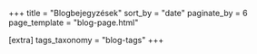 +++
title = "Blogbejegyzések"
sort_by = "date"
paginate_by = 6
page_template = "blog-page.html"

[extra]
tags_taxonomy = "blog-tags"
+++
